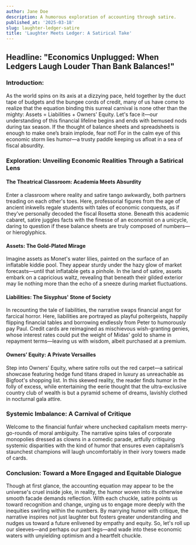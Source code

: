 ```yaml
---
author: Jane Doe
description: A humorous exploration of accounting through satire.
published_at: '2025-03-18'
slug: laughter-ledger-satire
title: 'Laughter Meets Ledger: A Satirical Take'
---
```


## Headline: "Economics Unplugged: When Ledgers Laugh Louder Than Bank Balances!"

### Introduction: 

As the world spins on its axis at a dizzying pace, held together by the duct tape of budgets and the bungee cords of credit, many of us have come to realize that the equation binding this surreal carnival is none other than the mighty: Assets = Liabilities + Owners' Equity. Let's face it—our understanding of this financial lifeline begins and ends with bemused nods during tax season. If the thought of balance sheets and spreadsheets is enough to make one’s brain implode, fear not! For in the calm eye of this economic storm lies humor—a trusty paddle keeping us afloat in a sea of fiscal absurdity.

### Exploration: Unveiling Economic Realities Through a Satirical Lens

#### The Theatrical Classroom: Academia Meets Absurdity

Enter a classroom where reality and satire tango awkwardly, both partners treading on each other's toes. Here, professorial figures from the age of ancient inkwells regale students with tales of economic conquests, as if they’ve personally decoded the fiscal Rosetta stone. Beneath this academic cabaret, satire juggles facts with the finesse of an economist on a unicycle, daring to question if these balance sheets are truly composed of numbers—or hieroglyphics.

#### Assets: The Gold-Plated Mirage

Imagine assets as Monet's water lilies, painted on the surface of an inflatable kiddie pool. They appear sturdy under the hazy glow of market forecasts—until that inflatable gets a pinhole. In the land of satire, assets embark on a capricious waltz, revealing that beneath their gilded exterior may lie nothing more than the echo of a sneeze during market fluctuations.

#### Liabilities: The Sisyphus' Stone of Society

In recounting the tale of liabilities, the narrative swaps financial angst for farcical horror. Here, liabilities are portrayed as playful poltergeists, happily flipping financial tables and borrowing endlessly from Peter to humorously pay Paul. Credit cards are reimagined as mischievous wish-granting genies, whose interest rates could put the weight of Midas' gold to shame in repayment terms—leaving us with wisdom, albeit purchased at a premium.

#### Owners’ Equity: A Private Versailles

Step into Owners’ Equity, where satire rolls out the red carpet—a satirical showcase featuring hedge fund titans draped in luxury as unreachable as Bigfoot's shopping list. In this skewed reality, the reader finds humor in the folly of excess, while entertaining the eerie thought that the ultra-exclusive country club of wealth is but a pyramid scheme of dreams, lavishly clothed in nocturnal gala attire.

### Systemic Imbalance: A Carnival of Critique

Welcome to the financial funfair where unchecked capitalism meets merry-go-rounds of moral ambiguity. The narrative spins tales of corporate monopolies dressed as clowns in a comedic parade, artfully critiquing systemic disparities with the kind of humor that ensures even capitalism’s staunchest champions will laugh uncomfortably in their ivory towers made of cards.

### Conclusion: Toward a More Engaged and Equitable Dialogue

Though at first glance, the accounting equation may appear to be the universe's cruel inside joke, in reality, the humor woven into its otherwise smooth facade demands reflection. With each chuckle, satire points us toward recognition and change, urging us to engage more deeply with the inequities swirling within the numbers. By marrying humor with critique, the narrative inspires not just laughter but fosters greater understanding and nudges us toward a future enlivened by empathy and equity. So, let's roll up our sleeves—and perhaps our pant legs—and wade into these economic waters with unyielding optimism and a heartfelt chuckle.